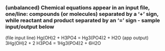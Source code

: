 ### (unbalanced) Chemical equations appear in an input file, one/line: compounds (or molecules) separated by a ‘+’ sign, while reactant and product separated by an ‘=’ sign - sample input/output below

(file input line) 	Hg(OH)2  + H3PO4 = Hg3(PO4)2 + H2O
(app output)	3Hg(OH)2  + 2 H3PO4 = 1Hg3(PO4)2 + 6H2O
